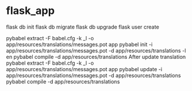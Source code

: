 # flask_app


flask db init
flask db migrate
flask db upgrade 
flask user create <mail> <password>

pybabel extract -F babel.cfg -k _l -o app/resources/translations/messages.pot app
pybabel init -i app/resources/translations/messages.pot -d app/resources/translations -l en
pybabel compile -d app/resources/translations
After update translation
pybabel extract -F babel.cfg -k _l -o app/resources/translations/messages.pot app
pybabel update -i app/resources/translations/messages.pot -d app/resources/translations
pybabel compile -d app/resources/translations